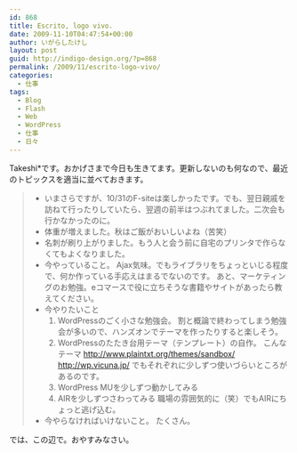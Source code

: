 ```yaml
---
id: 868
title: Escrito, logo vivo.
date: 2009-11-10T04:47:54+00:00
author: いがらしたけし
layout: post
guid: http://indigo-design.org/?p=868
permalink: /2009/11/escrito-logo-vivo/
categories:
  - 仕事
tags:
  - Blog
  - Flash
  - Web
  - WordPress
  - 仕事
  - 日々
---
```

<p>Takeshi*です。おかげさまで今日も生きてます。更新しないのも何なので、最近のトピックスを適当に並べておきます。</p>
<blockquote><ul>
	<li>いまさらですが、10/31のF-siteは楽しかったです。でも、翌日親戚を訪ねて行ったりしていたら、翌週の前半はつぶれてました。二次会も行かなかったのに。</li>
	<li>体重が増えました。秋はご飯がおいしいよね（苦笑）</li>
	<li>名刺が刷り上がりました。もう人と会う前に自宅のプリンタで作らなくてもよくなりました。</li>
	<li>今やっていること。
	Ajax気味。でもライブラリをちょっといじる程度で、何か作っている手応えはまるでないのです。
	あと、マーケティングのお勉強。eコマースで役に立ちそうな書籍やサイトがあったら教えてください。</li>
	<li>今やりたいこと
		<ol><li>WordPressのごく小さな勉強会。
			割と概論で終わってしまう勉強会が多いので、ハンズオンでテーマを作ったりすると楽しそう。</li>
			<li>WordPressのたたき台用テーマ（テンプレート）の自作。
			こんなテーマ
			<a href="http://www.plaintxt.org/themes/sandbox/">http://www.plaintxt.org/themes/sandbox/</a>
			<a href="http://wp.vicuna.jp/">http://wp.vicuna.jp/</a>
			でもそれぞれに少しずつ使いづらいところがあるのです。</li>
			<li>WordPress MUを少しずつ動かしてみる</li>
			<li>AIRを少しずつさわってみる
			職場の雰囲気的に（笑）でもAIRにちょっと逃げ込む。</li></ol></li>
	<li>今やらなければいけないこと。
	たくさん。</li>
</ul></blockquote>
<p>では、この辺で。おやすみなさい。</p>